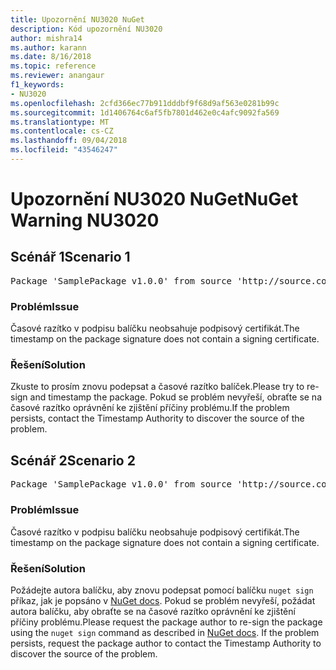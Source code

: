 ```yaml
---
title: Upozornění NU3020 NuGet
description: Kód upozornění NU3020
author: mishra14
ms.author: karann
ms.date: 8/16/2018
ms.topic: reference
ms.reviewer: anangaur
f1_keywords:
- NU3020
ms.openlocfilehash: 2cfd366ec77b911dddbf9f68d9af563e0281b99c
ms.sourcegitcommit: 1d1406764c6af5fb7801d462e0c4afc9092fa569
ms.translationtype: MT
ms.contentlocale: cs-CZ
ms.lasthandoff: 09/04/2018
ms.locfileid: "43546247"
---
```

# <a name="nuget-warning-nu3020"></a><span data-ttu-id="13010-103">Upozornění NU3020 NuGet</span><span class="sxs-lookup"><span data-stu-id="13010-103">NuGet Warning NU3020</span></span>

## <a name="scenario-1"></a><span data-ttu-id="13010-104">Scénář 1</span><span class="sxs-lookup"><span data-stu-id="13010-104">Scenario 1</span></span>

<pre>Package 'SamplePackage v1.0.0' from source 'http://source.com/index.json': The timestamp does not have a signing certificate.</pre>

### <a name="issue"></a><span data-ttu-id="13010-105">Problém</span><span class="sxs-lookup"><span data-stu-id="13010-105">Issue</span></span>

<span data-ttu-id="13010-106">Časové razítko v podpisu balíčku neobsahuje podpisový certifikát.</span><span class="sxs-lookup"><span data-stu-id="13010-106">The timestamp on the package signature does not contain a signing certificate.</span></span>


### <a name="solution"></a><span data-ttu-id="13010-107">Řešení</span><span class="sxs-lookup"><span data-stu-id="13010-107">Solution</span></span>

<span data-ttu-id="13010-108">Zkuste to prosím znovu podepsat a časové razítko balíček.</span><span class="sxs-lookup"><span data-stu-id="13010-108">Please try to re-sign and timestamp the package.</span></span> <span data-ttu-id="13010-109">Pokud se problém nevyřeší, obraťte se na časové razítko oprávnění ke zjištění příčiny problému.</span><span class="sxs-lookup"><span data-stu-id="13010-109">If the problem persists, contact the Timestamp Authority to discover the source of the problem.</span></span>



## <a name="scenario-2"></a><span data-ttu-id="13010-110">Scénář 2</span><span class="sxs-lookup"><span data-stu-id="13010-110">Scenario 2</span></span>

<pre>Package 'SamplePackage v1.0.0' from source 'http://source.com/index.json': The primary signature's timestamp does not have a signing certificate.</pre>

### <a name="issue"></a><span data-ttu-id="13010-111">Problém</span><span class="sxs-lookup"><span data-stu-id="13010-111">Issue</span></span>

<span data-ttu-id="13010-112">Časové razítko v podpisu balíčku neobsahuje podpisový certifikát.</span><span class="sxs-lookup"><span data-stu-id="13010-112">The timestamp on the package signature does not contain a signing certificate.</span></span>


### <a name="solution"></a><span data-ttu-id="13010-113">Řešení</span><span class="sxs-lookup"><span data-stu-id="13010-113">Solution</span></span>

<span data-ttu-id="13010-114">Požádejte autora balíčku, aby znovu podepsat pomocí balíčku `nuget sign` příkaz, jak je popsáno v [NuGet docs](https://docs.microsoft.com/en-us/nuget/create-packages/sign-a-package). Pokud se problém nevyřeší, požádat autora balíčku, aby obraťte se na časové razítko oprávnění ke zjištění příčiny problému.</span><span class="sxs-lookup"><span data-stu-id="13010-114">Please request the package author to re-sign the package using the `nuget sign` command as described in [NuGet docs](https://docs.microsoft.com/en-us/nuget/create-packages/sign-a-package). If the problem persists, request the package author to contact the Timestamp Authority to discover the source of the problem.</span></span>


